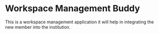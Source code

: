 # Workspace Management Buddy

This is a workspace management application it will help in integrating the new member into the institution.